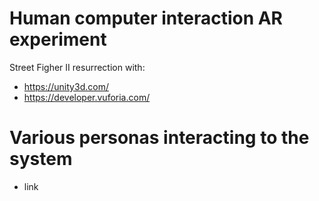 # Human computer interaction AR experiment
Street Figher II resurrection with:
 - https://unity3d.com/
 - https://developer.vuforia.com/

# Various personas interacting to the system
 - link
